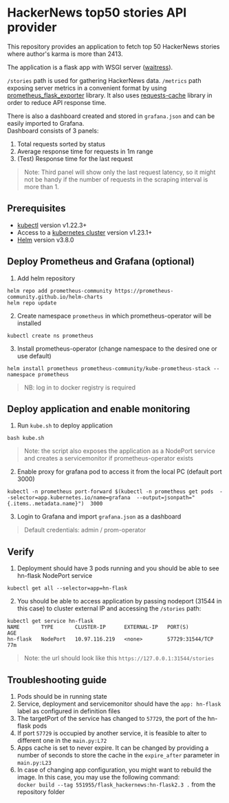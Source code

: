 # HackerNews top50 stories API provider

This repository provides an application to fetch top 50 HackerNews stories where author's karma is more than 2413.

The application is a flask app with WSGI server ([waitress](https://docs.pylonsproject.org/projects/waitress/en/latest/)). 

`/stories` path is used for gathering HackerNews data. `/metrics` path exposing server metrics in a convenient format by using [prometheus_flask_exporter](https://github.com/rycus86/prometheus_flask_exporter) library. 
It also uses [requests-cache](https://requests-cache.readthedocs.io/en/stable/) library in order to reduce API response time. 

There is also a dashboard created and stored in `grafana.json` and can be easily imported to Grafana. \
Dashboard consists of 3 panels:
1) Total requests sorted by status
2) Average response time for requests in 1m range
3) (Test) Response time for the last request
> Note: Third panel will show only the last request latency, so it might not be handy if the number of requests in the scraping interval is more than 1.


## Prerequisites

- [kubectl](https://kubernetes.io/docs/tasks/tools/install-kubectl/) version v1.22.3+
- Access to a [kubernetes cluster](https://kubernetes.io/releases/download/) version v1.23.1+
- [Helm](https://helm.sh/docs/intro/install/) version v3.8.0


## Deploy Prometheus and Grafana (optional)



1. Add helm repository
   
```
helm repo add prometheus-community https://prometheus-community.github.io/helm-charts
helm repo update
```

2. Create namespace `prometheus` in which prometheus-operator will be installed

```
kubectl create ns prometheus
```

3. Install prometheus-operator (change namespace to the desired one or use default)

```
helm install prometheus prometheus-community/kube-prometheus-stack --namespace prometheus
```

> NB: log in to docker registry is required

## Deploy application and enable monitoring

1. Run `kube.sh` to deploy application

```
bash kube.sh
```
> Note: the script also exposes the application as a NodePort service and creates a servicemonitor if prometheus-operator exists

2. Enable proxy for grafana pod to access it from the local PC (default port 3000)

```
kubectl -n prometheus port-forward $(kubectl -n prometheus get pods  --selector=app.kubernetes.io/name=grafana  --output=jsonpath="{.items..metadata.name}")  3000
```

3. Login to Grafana and import `grafana.json` as a dashboard
> Default credentials: admin / prom-operator


## Verify

1. Deployment should have 3 pods running and you should be able to see hn-flask NodePort service

```
kubectl get all --selector=app=hn-flask
```

2. You should be able to access application by passing nodeport (31544 in this case) to cluster external IP and accessing the `/stories` path:

```
kubectl get service hn-flask
NAME       TYPE       CLUSTER-IP      EXTERNAL-IP   PORT(S)           AGE
hn-flask   NodePort   10.97.116.219   <none>        57729:31544/TCP   77m
```
> Note: the url should look like this `https://127.0.0.1:31544/stories`


## Troubleshooting guide

1. Pods should be in running state
2. Service, deployment and servicemonitor should have the `app: hn-flask` label as configured in definition files
3. The targetPort of the service has changed to `57729`, the port of the hn-flask pods
4. If port `57729` is occupied by another service, it is feasible to alter to different one in the `main.py:L72`
5. Apps cache is set to never expire. It can be changed by providing a number of seconds to store the cache in the `expire_after` parameter in `main.py:L23`
6. In case of changing app configuration, you might want to rebuild the image. In this case, you may use the following command: \
`docker build --tag 551955/flask_hackernews:hn-flask2.3 .` from the repository folder
